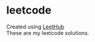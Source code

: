 # leetcode
Created using [LeetHub](https://github.com/QasimWani/LeetHub)
<br>
These are my leetcode solutions.
